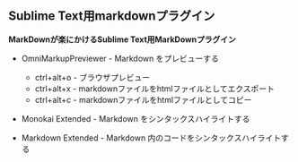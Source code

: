 ## Sublime Text用markdownプラグイン

**MarkDownが楽にかけるSublime Text用MarkDownプラグイン**

- OmniMarkupPreviewer - Markdown をプレビューする
	- ctrl+alt+o - ブラウザプレビュー
 	- ctrl+alt+x - markdownファイルをhtmlファイルとしてエクスポート
 	- ctrl+alt+c - markdownファイルをhtmlファイルとしてコピー

- Monokai Extended - Markdown をシンタックスハイライトする
- Markdown Extended - Markdown 内のコードをシンタックスハイライトする

